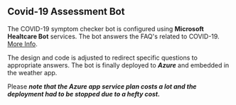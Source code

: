 ## Covid-19 Assessment Bot
The COVID-19 symptom checker bot is configured using **Microsoft Healtcare Bot** services. 
The bot answers the FAQ's related to COVID-19. [More Info](https://techcommunity.microsoft.com/t5/healthcare-and-life-sciences/updated-on-5-24-2020-quick-start-setting-up-your-covid-19/ba-p/1230537).

The design and code is adjusted to redirect specific questions to appropriate answers. The bot is finally deployed to ***Azure*** and embedded in the weather app. 

Please ***note that the Azure app service plan costs a lot and the deployment had to be stopped due to a hefty cost.***
